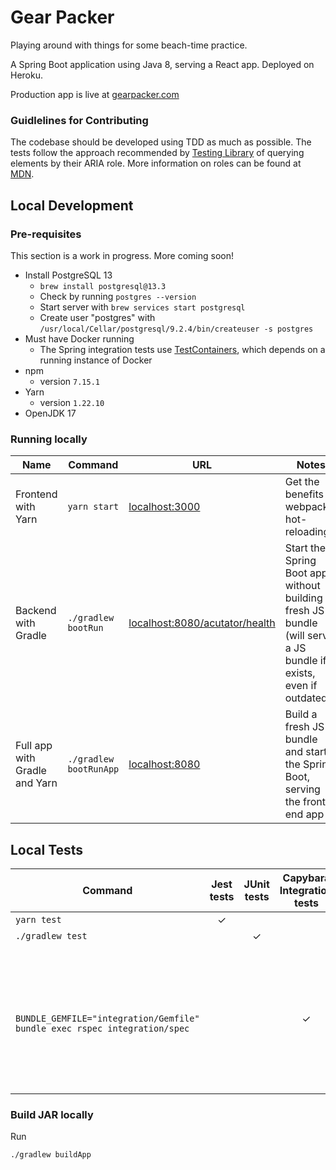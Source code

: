 # Gear Packer
Playing around with things for some beach-time practice.

A Spring Boot application using Java 8, serving a React app. Deployed on Heroku.

Production app is live at [gearpacker.com](http://www.gearpacker.com/)

### Guidlelines for Contributing
The codebase should be developed using TDD as much as possible. The tests follow the approach recommended by [Testing Library](https://testing-library.com/docs/queries/about#priority) of querying elements by their ARIA role. More information on roles can be found at [MDN](https://developer.mozilla.org/en-US/docs/Web/Accessibility/ARIA/ARIA_Techniques#roles).

## Local Development

### Pre-requisites
This section is a work in progress. More coming soon!

- Install PostgreSQL 13
    - `brew install postgresql@13.3`
    - Check by running `postgres --version`
    - Start server with `brew services start postgresql`
    - Create user "postgres" with `/usr/local/Cellar/postgresql/9.2.4/bin/createuser -s postgres`
- Must have Docker running
    - The Spring integration tests use [TestContainers](https://www.testcontainers.org/), which depends on a running instance of Docker
- npm 
    - version `7.15.1` 
- Yarn
    - version `1.22.10` 
- OpenJDK 17

### Running locally

| Name | Command | URL | Notes |
| --- | --- | --- | --- |
| Frontend with Yarn | `yarn start` | [localhost:3000](localhost:3000) | Get the benefits of webpack's hot-reloading. |
| Backend with Gradle | `./gradlew bootRun` | [localhost:8080/acutator/health](localhost:8080/acutator/health) | Start the Spring Boot app without building a fresh JS bundle (will serve a JS bundle if it exists, even if outdated) |
| Full app with Gradle and Yarn | `./gradlew bootRunApp` | [localhost:8080](localhost:8080) | Build a fresh JS bundle and start the Spring Boot, serving the front end app |

## Local Tests
| Command | Jest tests | JUnit tests | Capybara Integration tests | Notes |
| --- | :---: | :---: | :---: | --- |
| `yarn test` | ✓ | | | |
| `./gradlew test` | | ✓ | | |
| ` BUNDLE_GEMFILE="integration/Gemfile" bundle exec rspec integration/spec` | | | ✓ | The full app must be running for the Capybara tests to execute. You can start the app with `./gradlew bootrunApp` |


### Build JAR locally

Run
```bash
./gradlew buildApp
```

